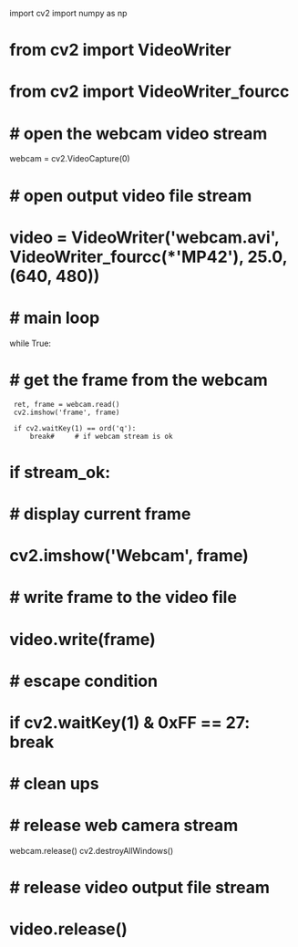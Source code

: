 import cv2
import numpy as np


# from cv2 import VideoWriter
# from cv2 import VideoWriter_fourcc

# # open the webcam video stream
webcam = cv2.VideoCapture(0)

# # open output video file stream
# video = VideoWriter('webcam.avi', VideoWriter_fourcc(*'MP42'), 25.0, (640, 480))

# # main loop
while True:
#     # get the frame from the webcam
     ret, frame = webcam.read()
     cv2.imshow('frame', frame)

     if cv2.waitKey(1) == ord('q'):
         break#     # if webcam stream is ok
#     if stream_ok:
#         # display current frame
#         cv2.imshow('Webcam', frame)
        
#         # write frame to the video file
#         video.write(frame)

#     # escape condition
#     if cv2.waitKey(1) & 0xFF == 27: break

# # clean ups


# # release web camera stream
webcam.release()
cv2.destroyAllWindows()

# # release video output file stream
# video.release()
